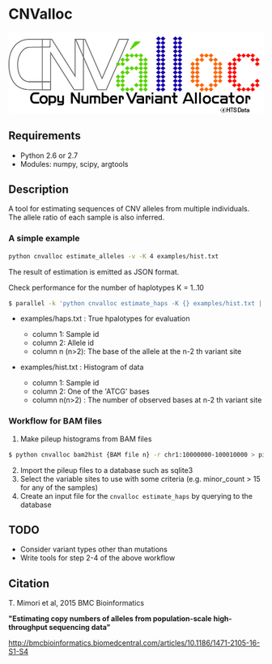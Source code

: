 CNValloc
======================

![CNValloc](https://raw.githubusercontent.com/m1m0r1/CNValloc/master/figures/cnvalloc_logo.png)


Requirements
----------------------
- Python 2.6 or 2.7
- Modules: numpy, scipy, argtools


Description
----------------------
A tool for estimating sequences of CNV alleles from multiple individuals.
The allele ratio of each sample is also inferred.


### A simple example

```sh
python cnvalloc estimate_alleles -v -K 4 examples/hist.txt
```

The result of estimation is emitted as JSON format.


Check performance for the number of haplotypes K = 1..10

```sh
$ parallel -k 'python cnvalloc estimate_haps -K {} examples/hist.txt | python cnvalloc evaluate_lda -r /dev/stdin -a examples/haps.txt' ::: {1..10}
```

* examples/haps.txt : True hpalotypes for evaluation
    - column 1: Sample id
    - column 2: Allele id
    - column n (n>2): The base of the allele at the n-2 th variant site

* examples/hist.txt : Histogram of data
    - column 1: Sample id
    - column 2: One of the 'ATCG' bases
    - column n(n>2) : The number of observed bases at n-2 th variant site



### Workflow for BAM files

1. Make pileup histograms from BAM files

```sh
$ python cnvalloc bam2hist {BAM file n} -r chr1:10000000-100010000 > pileups.n.txt
```

2. Import the pileup files to a database such as sqlite3
3. Select the variable sites to use with some criteria (e.g. minor_count > 15 for any of the samples)
4. Create an input file for the `cnvalloc estimate_haps` by querying to the database


TODO
----------------------
- Consider variant types other than mutations
- Write tools for step 2-4 of the above workflow


Citation
----------------------
T. Mimori et al, 2015 BMC Bioinformatics

__"Estimating copy numbers of alleles from population-scale high-throughput sequencing data"__

http://bmcbioinformatics.biomedcentral.com/articles/10.1186/1471-2105-16-S1-S4
